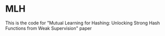 # MLH
This is the code for "Mutual Learning for Hashing: Unlocking Strong Hash Functions from Weak Supervision" paper
